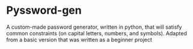 # Pyssword-gen

A custom-made password generator, written in python, that will satisfy common constraints (on capital letters, numbers, and symbols). Adapted from a basic version that was written as a beginner project
